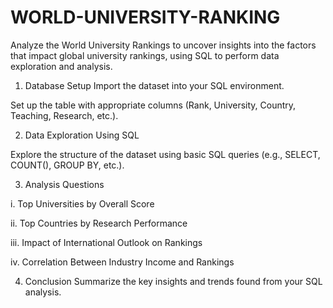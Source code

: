 # WORLD-UNIVERSITY-RANKING
Analyze the World University Rankings to uncover insights into the factors that impact global university rankings, using SQL to perform data exploration and analysis.

1. Database Setup
Import the dataset into your SQL environment.

Set up the table with appropriate columns (Rank, University, Country, Teaching, Research, etc.).

2. Data Exploration Using SQL

Explore the structure of the dataset using basic SQL queries (e.g., SELECT, COUNT(), GROUP BY, etc.).

3. Analysis Questions

i. Top Universities by Overall Score

ii. Top Countries by Research Performance

iii. Impact of International Outlook on Rankings

iv. Correlation Between Industry Income and Rankings

4. Conclusion
Summarize the key insights and trends found from your SQL analysis.
